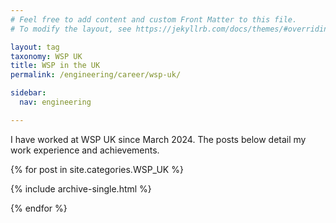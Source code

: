 ```yaml
---
# Feel free to add content and custom Front Matter to this file.
# To modify the layout, see https://jekyllrb.com/docs/themes/#overriding-theme-defaults

layout: tag
taxonomy: WSP UK
title: WSP in the UK
permalink: /engineering/career/wsp-uk/

sidebar:
  nav: engineering

---
```


I have worked at WSP UK since March 2024.
The posts below detail my work experience and achievements.

{% for post in site.categories.WSP_UK %}

{% include archive-single.html %}

{% endfor %}